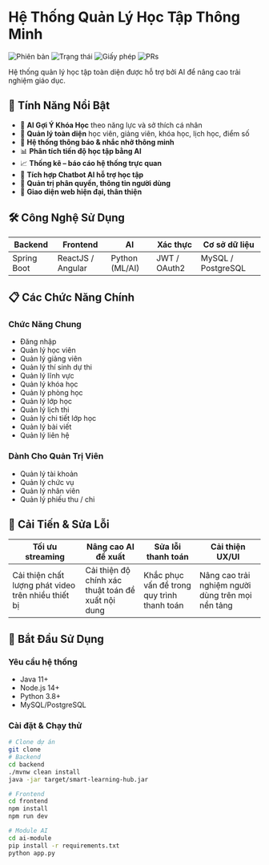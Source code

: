 # Hệ Thống Quản Lý Học Tập Thông Minh

![Phiên bản](https://img.shields.io/badge/phiên%20bản-1.0.0-blue.svg)
![Trạng thái](https://img.shields.io/badge/trạng%20thái-đang%20phát%20triển-yellow.svg)
![Giấy phép](https://img.shields.io/badge/giấy%20phép-MIT-green.svg)
![PRs](https://img.shields.io/badge/PRs-chào%20mừng-brightgreen.svg)

Hệ thống quản lý học tập toàn diện được hỗ trợ bởi AI để nâng cao trải nghiệm giáo dục.

## 🚀 Tính Năng Nổi Bật

- 🤖 **AI Gợi Ý Khóa Học** theo năng lực và sở thích cá nhân
- 👥 **Quản lý toàn diện** học viên, giảng viên, khóa học, lịch học, điểm số
- 🔔 **Hệ thống thông báo & nhắc nhở thông minh**
- 📊 **Phân tích tiến độ học tập bằng AI**
- 📈 **Thống kê – báo cáo hệ thống trực quan**
- 💬 **Tích hợp Chatbot AI hỗ trợ học tập**
- 🔐 **Quản trị phân quyền, thông tin người dùng**
- 🎨 **Giao diện web hiện đại, thân thiện**

## 🛠️ Công Nghệ Sử Dụng

| Backend | Frontend | AI | Xác thực | Cơ sở dữ liệu |
|---------|----------|-------|----------------|----------|
| Spring Boot | ReactJS / Angular | Python (ML/AI) | JWT / OAuth2 | MySQL / PostgreSQL |

## 📋 Các Chức Năng Chính

### Chức Năng Chung
- Đăng nhập
- Quản lý học viên
- Quản lý giảng viên
- Quản lý thí sinh dự thi
- Quản lý lĩnh vực
- Quản lý khóa học
- Quản lý phòng học
- Quản lý lớp học
- Quản lý lịch thi
- Quản lý chi tiết lớp học
- Quản lý bài viết
- Quản lý liên hệ

### Dành Cho Quản Trị Viên
- Quản lý tài khoản
- Quản lý chức vụ
- Quản lý nhân viên
- Quản lý phiếu thu / chi

## 🔄 Cải Tiến & Sửa Lỗi

| Tối ưu streaming | Nâng cao AI đề xuất | Sửa lỗi thanh toán | Cải thiện UX/UI |
|------------------------|----------------------------|-------------------|-------------------|
| Cải thiện chất lượng phát video trên nhiều thiết bị | Cải thiện độ chính xác thuật toán đề xuất nội dung | Khắc phục vấn đề trong quy trình thanh toán | Nâng cao trải nghiệm người dùng trên mọi nền tảng |

## 🚀 Bắt Đầu Sử Dụng

### Yêu cầu hệ thống
- Java 11+
- Node.js 14+
- Python 3.8+
- MySQL/PostgreSQL

### Cài đặt & Chạy thử

```bash
# Clone dự án
git clone 
# Backend
cd backend
./mvnw clean install
java -jar target/smart-learning-hub.jar

# Frontend
cd frontend
npm install
npm run dev

# Module AI
cd ai-module
pip install -r requirements.txt
python app.py